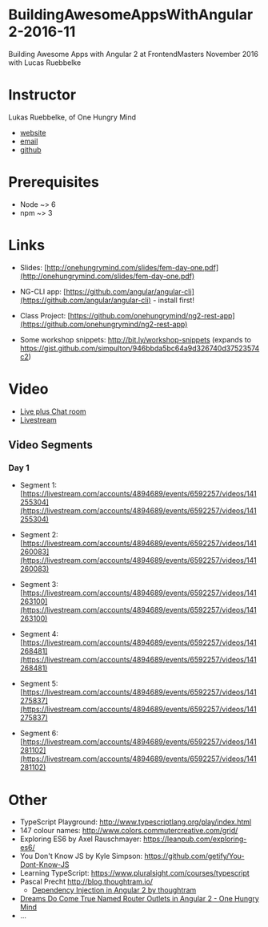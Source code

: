 # BuildingAwesomeAppsWithAngular2-2016-11
Building Awesome Apps with Angular 2 at FrontendMasters November 2016 with Lucas Ruebbelke

# Instructor

Lukas Ruebbelke, of One Hungry Mind

* [website](http://onehungrymind.com/)
* [email](lukas@onehungrymind.com)
* [github](https://github.com/simpulton)

# Prerequisites

* Node ~> 6
* npm ~> 3


# Links

* Slides: [http://onehungrymind.com/slides/fem-day-one.pdf](http://onehungrymind.com/slides/fem-day-one.pdf)

* NG-CLI app: [https://github.com/angular/angular-cli](https://github.com/angular/angular-cli) - install first!

* Class Project: [https://github.com/onehungrymind/ng2-rest-app](https://github.com/onehungrymind/ng2-rest-app)

* Some workshop snippets: http://bit.ly/workshop-snippets (expands to https://gist.github.com/simpulton/946bbda5bc64a9d326740d37523574c2)


# Video

* [Live plus Chat room](https://frontendmasters.com/live-event/angular-2-stable-live/)
* [Livestream](https://livestream.com/accounts/4894689/events/6592257)

## Video Segments

### Day 1

* Segment 1: [https://livestream.com/accounts/4894689/events/6592257/videos/141255304](https://livestream.com/accounts/4894689/events/6592257/videos/141255304)

* Segment 2: [https://livestream.com/accounts/4894689/events/6592257/videos/141260083](https://livestream.com/accounts/4894689/events/6592257/videos/141260083)

* Segment 3: [https://livestream.com/accounts/4894689/events/6592257/videos/141263100](https://livestream.com/accounts/4894689/events/6592257/videos/141263100)

* Segment 4: [https://livestream.com/accounts/4894689/events/6592257/videos/141268481](https://livestream.com/accounts/4894689/events/6592257/videos/141268481)

* Segment 5: [https://livestream.com/accounts/4894689/events/6592257/videos/141275837](https://livestream.com/accounts/4894689/events/6592257/videos/141275837)

* Segment 6: [https://livestream.com/accounts/4894689/events/6592257/videos/141281102](https://livestream.com/accounts/4894689/events/6592257/videos/141281102)



# Other

* TypeScript Playground: http://www.typescriptlang.org/play/index.html
* 147 colour names: http://www.colors.commutercreative.com/grid/
* Exploring ES6 by Axel Rauschmayer: https://leanpub.com/exploring-es6/
* You Don't Know JS by Kyle Simpson: https://github.com/getify/You-Dont-Know-JS
* Learning TypeScript: https://www.pluralsight.com/courses/typescript
* Pascal Precht http://blog.thoughtram.io/
  * [Dependency Injection in Angular 2 by thoughtram](http://blog.thoughtram.io/angular/2015/05/18/dependency-injection-in-angular-2.html)
* [Dreams Do Come True Named Router Outlets in Angular 2 - One Hungry Mind](http://onehungrymind.com/named-router-outlets-in-angular-2/)
* ...
